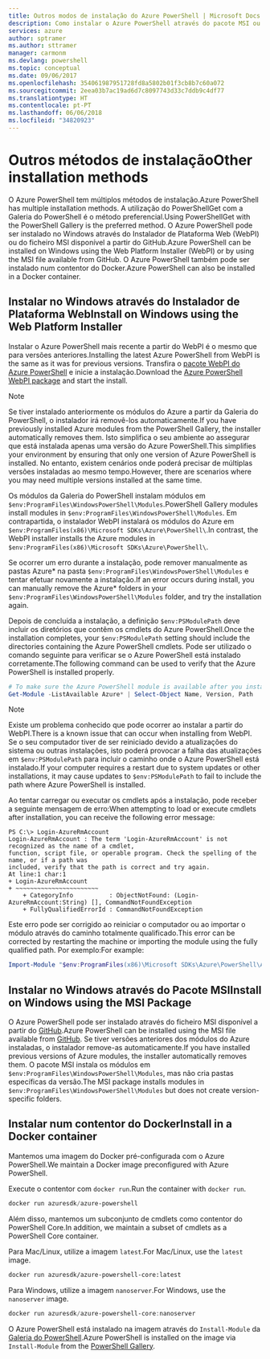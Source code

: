 ```yaml
---
title: Outros modos de instalação do Azure PowerShell | Microsoft Docs
description: Como instalar o Azure PowerShell através do pacote MSI ou do Instalador de Plataforma Web.
services: azure
author: sptramer
ms.author: sttramer
manager: carmonm
ms.devlang: powershell
ms.topic: conceptual
ms.date: 09/06/2017
ms.openlocfilehash: 354061987951728fd8a5802b01f3cb8b7c60a072
ms.sourcegitcommit: 2eea03b7ac19ad6d7c8097743d33c7ddb9c4df77
ms.translationtype: HT
ms.contentlocale: pt-PT
ms.lasthandoff: 06/06/2018
ms.locfileid: "34820923"
---
```

# <a name="other-installation-methods"></a><span data-ttu-id="c0c9f-103">Outros métodos de instalação</span><span class="sxs-lookup"><span data-stu-id="c0c9f-103">Other installation methods</span></span>

<span data-ttu-id="c0c9f-104">O Azure PowerShell tem múltiplos métodos de instalação.</span><span class="sxs-lookup"><span data-stu-id="c0c9f-104">Azure PowerShell has multiple installation methods.</span></span> <span data-ttu-id="c0c9f-105">A utilização do PowerShellGet com a Galeria do PowerShell é o método preferencial.</span><span class="sxs-lookup"><span data-stu-id="c0c9f-105">Using PowerShellGet with the PowerShell Gallery is the preferred method.</span></span> <span data-ttu-id="c0c9f-106">O Azure PowerShell pode ser instalado no Windows através do Instalador de Plataforma Web (WebPI) ou do ficheiro MSI disponível a partir do GitHub.</span><span class="sxs-lookup"><span data-stu-id="c0c9f-106">Azure PowerShell can be installed on Windows using the Web Platform Installer (WebPI) or by using the MSI file available from GitHub.</span></span> <span data-ttu-id="c0c9f-107">O Azure PowerShell também pode ser instalado num contentor do Docker.</span><span class="sxs-lookup"><span data-stu-id="c0c9f-107">Azure PowerShell can also be installed in a Docker container.</span></span>

## <a name="install-on-windows-using-the-web-platform-installer"></a><span data-ttu-id="c0c9f-108">Instalar no Windows através do Instalador de Plataforma Web</span><span class="sxs-lookup"><span data-stu-id="c0c9f-108">Install on Windows using the Web Platform Installer</span></span>

<span data-ttu-id="c0c9f-109">Instalar o Azure PowerShell mais recente a partir do WebPI é o mesmo que para versões anteriores.</span><span class="sxs-lookup"><span data-stu-id="c0c9f-109">Installing the latest Azure PowerShell from WebPI is the same as it was for previous versions.</span></span>
<span data-ttu-id="c0c9f-110">Transfira o [pacote WebPI do Azure PowerShell](http://aka.ms/webpi-azps) e inicie a instalação.</span><span class="sxs-lookup"><span data-stu-id="c0c9f-110">Download the [Azure PowerShell WebPI package](http://aka.ms/webpi-azps) and start the install.</span></span>

> [!NOTE]
> <span data-ttu-id="c0c9f-111">Se tiver instalado anteriormente os módulos do Azure a partir da Galeria do PowerShell, o instalador irá removê-los automaticamente.</span><span class="sxs-lookup"><span data-stu-id="c0c9f-111">If you have previously installed Azure modules from the PowerShell Gallery, the installer automatically removes them.</span></span> <span data-ttu-id="c0c9f-112">Isto simplifica o seu ambiente ao assegurar que está instalada apenas uma versão do Azure PowerShell.</span><span class="sxs-lookup"><span data-stu-id="c0c9f-112">This simplifies your environment by ensuring that only one version of Azure PowerShell is installed.</span></span> <span data-ttu-id="c0c9f-113">No entanto, existem cenários onde poderá precisar de múltiplas versões instaladas ao mesmo tempo.</span><span class="sxs-lookup"><span data-stu-id="c0c9f-113">However, there are scenarios where you may need multiple versions installed at the same time.</span></span>
>
> <span data-ttu-id="c0c9f-114">Os módulos da Galeria do PowerShell instalam módulos em `$env:ProgramFiles\WindowsPowerShell\Modules`.</span><span class="sxs-lookup"><span data-stu-id="c0c9f-114">PowerShell Gallery modules install modules in `$env:ProgramFiles\WindowsPowerShell\Modules`.</span></span> <span data-ttu-id="c0c9f-115">Em contrapartida, o instalador WebPI instalará os módulos do Azure em `$env:ProgramFiles(x86)\Microsoft SDKs\Azure\PowerShell\`.</span><span class="sxs-lookup"><span data-stu-id="c0c9f-115">In contrast, the WebPI installer installs the Azure modules in `$env:ProgramFiles(x86)\Microsoft SDKs\Azure\PowerShell\`.</span></span>
>
> <span data-ttu-id="c0c9f-116">Se ocorrer um erro durante a instalação, pode remover manualmente as pastas Azure\* na pasta `$env:ProgramFiles\WindowsPowerShell\Modules` e tentar efetuar novamente a instalação.</span><span class="sxs-lookup"><span data-stu-id="c0c9f-116">If an error occurs during install, you can manually remove the Azure\* folders in your `$env:ProgramFiles\WindowsPowerShell\Modules` folder, and try the installation again.</span></span>

<span data-ttu-id="c0c9f-117">Depois de concluída a instalação, a definição `$env:PSModulePath` deve incluir os diretórios que contêm os cmdlets do Azure PowerShell.</span><span class="sxs-lookup"><span data-stu-id="c0c9f-117">Once the installation completes, your `$env:PSModulePath` setting should include the directories containing the Azure PowerShell cmdlets.</span></span> <span data-ttu-id="c0c9f-118">Pode ser utilizado o comando seguinte para verificar se o Azure PowerShell está instalado corretamente.</span><span class="sxs-lookup"><span data-stu-id="c0c9f-118">The following command can be used to verify that the Azure PowerShell is installed properly.</span></span>

```powershell
# To make sure the Azure PowerShell module is available after you install
Get-Module -ListAvailable Azure* | Select-Object Name, Version, Path
```

> [!NOTE]
> <span data-ttu-id="c0c9f-119">Existe um problema conhecido que pode ocorrer ao instalar a partir do WebPI.</span><span class="sxs-lookup"><span data-stu-id="c0c9f-119">There is a known issue that can occur when installing from WebPI.</span></span> <span data-ttu-id="c0c9f-120">Se o seu computador tiver de ser reiniciado devido a atualizações do sistema ou outras instalações, isto poderá provocar a falha das atualizações em `$env:PSModulePath` para incluir o caminho onde o Azure PowerShell está instalado.</span><span class="sxs-lookup"><span data-stu-id="c0c9f-120">If your computer requires a restart due to system updates or other installations, it may cause updates to `$env:PSModulePath` to fail to include the path where Azure PowerShell is installed.</span></span>

<span data-ttu-id="c0c9f-121">Ao tentar carregar ou executar os cmdlets após a instalação, pode receber a seguinte mensagem de erro:</span><span class="sxs-lookup"><span data-stu-id="c0c9f-121">When attempting to load or execute cmdlets after installation, you can receive the following error message:</span></span>

```
PS C:\> Login-AzureRmAccount
Login-AzureRmAccount : The term 'Login-AzureRmAccount' is not recognized as the name of a cmdlet,
function, script file, or operable program. Check the spelling of the name, or if a path was
included, verify that the path is correct and try again.
At line:1 char:1
+ Login-AzureRmAccount
+ ~~~~~~~~~~~~~~~~~~~~~~~
    + CategoryInfo          : ObjectNotFound: (Login-AzureRmAccount:String) [], CommandNotFoundException
    + FullyQualifiedErrorId : CommandNotFoundException
```

<span data-ttu-id="c0c9f-122">Este erro pode ser corrigido ao reiniciar o computador ou ao importar o módulo através do caminho totalmente qualificado.</span><span class="sxs-lookup"><span data-stu-id="c0c9f-122">This error can be corrected by restarting the machine or importing the module using the fully qualified path.</span></span> <span data-ttu-id="c0c9f-123">Por exemplo:</span><span class="sxs-lookup"><span data-stu-id="c0c9f-123">For example:</span></span>

```powershell
Import-Module "$env:ProgramFiles(x86)\Microsoft SDKs\Azure\PowerShell\AzureRM.psd1"
```

## <a name="install-on-windows-using-the-msi-package"></a><span data-ttu-id="c0c9f-124">Instalar no Windows através do Pacote MSI</span><span class="sxs-lookup"><span data-stu-id="c0c9f-124">Install on Windows using the MSI Package</span></span>

<span data-ttu-id="c0c9f-125">O Azure PowerShell pode ser instalado através do ficheiro MSI disponível a partir do [GitHub](https://github.com/Azure/azure-powershell/releases/latest).</span><span class="sxs-lookup"><span data-stu-id="c0c9f-125">Azure PowerShell can be installed using the MSI file available from [GitHub](https://github.com/Azure/azure-powershell/releases/latest).</span></span> <span data-ttu-id="c0c9f-126">Se tiver versões anteriores dos módulos do Azure instaladas, o instalador remove-as automaticamente.</span><span class="sxs-lookup"><span data-stu-id="c0c9f-126">If you have installed previous versions of Azure modules, the installer automatically removes them.</span></span> <span data-ttu-id="c0c9f-127">O pacote MSI instala os módulos em `$env:ProgramFiles\WindowsPowerShell\Modules`, mas não cria pastas específicas da versão.</span><span class="sxs-lookup"><span data-stu-id="c0c9f-127">The MSI package installs modules in `$env:ProgramFiles\WindowsPowerShell\Modules` but does not create version-specific folders.</span></span>

## <a name="install-in-a-docker-container"></a><span data-ttu-id="c0c9f-128">Instalar num contentor do Docker</span><span class="sxs-lookup"><span data-stu-id="c0c9f-128">Install in a Docker container</span></span>

<span data-ttu-id="c0c9f-129">Mantemos uma imagem do Docker pré-configurada com o Azure PowerShell.</span><span class="sxs-lookup"><span data-stu-id="c0c9f-129">We maintain a Docker image preconfigured with Azure PowerShell.</span></span>

<span data-ttu-id="c0c9f-130">Execute o contentor com `docker run`.</span><span class="sxs-lookup"><span data-stu-id="c0c9f-130">Run the container with `docker run`.</span></span>

```powershell
docker run azuresdk/azure-powershell
```

<span data-ttu-id="c0c9f-131">Além disso, mantemos um subconjunto de cmdlets como contentor do PowerShell Core.</span><span class="sxs-lookup"><span data-stu-id="c0c9f-131">In addition, we maintain a subset of cmdlets as a PowerShell Core container.</span></span>

<span data-ttu-id="c0c9f-132">Para Mac/Linux, utilize a imagem `latest`.</span><span class="sxs-lookup"><span data-stu-id="c0c9f-132">For Mac/Linux, use the `latest` image.</span></span>

```bash
docker run azuresdk/azure-powershell-core:latest
```

<span data-ttu-id="c0c9f-133">Para Windows, utilize a imagem `nanoserver`.</span><span class="sxs-lookup"><span data-stu-id="c0c9f-133">For Windows, use the `nanoserver` image.</span></span>

```powershell
docker run azuresdk/azure-powershell-core:nanoserver
```

<span data-ttu-id="c0c9f-134">O Azure PowerShell está instalado na imagem através do `Install-Module` da [Galeria do PowerShell](https://www.powershellgallery.com/).</span><span class="sxs-lookup"><span data-stu-id="c0c9f-134">Azure PowerShell is installed on the image via `Install-Module` from the [PowerShell Gallery](https://www.powershellgallery.com/).</span></span>
